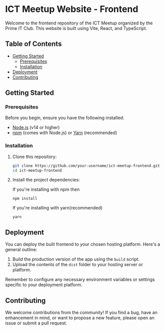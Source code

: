 # ICT Meetup Website - Frontend

Welcome to the frontend repository of the ICT Meetup organized by the Prime IT Club. This website is built using Vite, React, and TypeScript.

## Table of Contents

- [Getting Started](#getting-started)
  - [Prerequisites](#prerequisites)
  - [Installation](#installation)
- [Deployment](#deployment)
- [Contributing](#contributing)

## Getting Started

### Prerequisites

Before you begin, ensure you have the following installed:

- [Node.js](https://nodejs.org/) (v14 or higher)
- [npm](https://www.npmjs.com/) (comes with Node.js) or [Yarn](https://yarnpkg.com/) (recommended)

### Installation

1. Clone this repository:

   ```bash
   git clone https://github.com/your-username/ict-meetup-frontend.git
   cd ict-meetup-frontend
   ```
2. Install the project dependencies:

   If you're installing with npm then

   ```
   npm install
   ```

   If you're installing with yarn(recommended)

   ```
   yarn
   ```

## Deployment

You can deploy the built frontend to your chosen hosting platform. Here's a general outline:

1. Build the production version of the app using the `build` script.
2. Upload the contents of the `dist` folder to your hosting server or platform.

Remember to configure any necessary environment variables or settings specific to your deployment platform.

## Contributing

We welcome contributions from the community! If you find a bug, have an enhancement in mind, or want to propose a new feature, please open an issue or submit a pull request.
